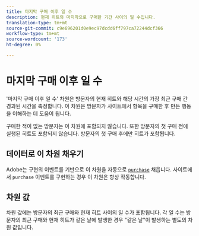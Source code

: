 ```yaml
---
title: 마지막 구매 이후 일 수
description: 현재 히트와 마지막으로 구매한 기간 사이의 일 수입니다.
translation-type: tm+mt
source-git-commit: c9e696201d0e9ec97dcdd6ff797ca72244dcf366
workflow-type: tm+mt
source-wordcount: '173'
ht-degree: 0%

---
```



# 마지막 구매 이후 일 수

&#39;마지막 구매 이후 일 수&#39; 차원은 방문자의 현재 히트와 해당 시간의 가장 최근 구매 간 경과된 시간을 측정합니다. 이 차원은 방문자가 사이트에서 항목을 구매한 후 만든 행동을 이해하는 데 도움이 됩니다.

구매한 적이 없는 방문자는 이 차원에 포함되지 않습니다. 또한 방문자의 첫 구매 전에 실행된 히트도 포함되지 않습니다. 방문자의 첫 구매 후에만 히트가 포함됩니다.

## 데이터로 이 차원 채우기

Adobe는 구현의 이벤트를 기반으로 이 차원을 자동으로 [`purchase`](/help/implement/vars/page-vars/events/event-purchase.md) 채웁니다. 사이트에서 `purchase` 이벤트를 구현하는 경우 이 차원은 항상 작동합니다.

## 차원 값

차원 값에는 방문자의 최근 구매와 현재 히트 사이의 일 수가 포함됩니다. 각 일 수는 방문자의 최근 구매와 현재 히트가 같은 날에 발생한 경우 &quot;같은 날&quot;이 발생하는 별도의 차원 값입니다.
